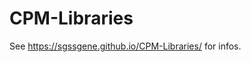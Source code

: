 <!--
    SPDX-FileCopyrightText: 2024 Simon Gene Gottlieb
    SPDX-License-Identifier: CC-BY-4.0
-->
# CPM-Libraries

See https://sgssgene.github.io/CPM-Libraries/ for infos.
